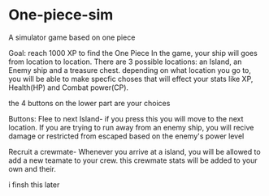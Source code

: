 # One-piece-sim
A simulator game based on one piece

Goal: reach 1000 XP to find the One Piece
In the game, your ship will goes from location to location. There are 3 possible locations: an Island, an Enemy ship and a treasure chest.
depending on what location you go to, you will be able to make specfic choses that will effect your stats like XP, Health(HP) and Combat power(CP).

the 4 buttons on the lower part are your choices

Buttons:
Flee to next Island- if you press this you will move to the next location. If you are trying to run away from an enemy ship, you will recive                      damage or restricted from escaped based on the enemy's power level

Recruit a crewmate- Whenever you arrive at a island, you will be allowed to add a new teamate to your crew. this crewmate stats will be                         added to your own and their.



i finsh this later
